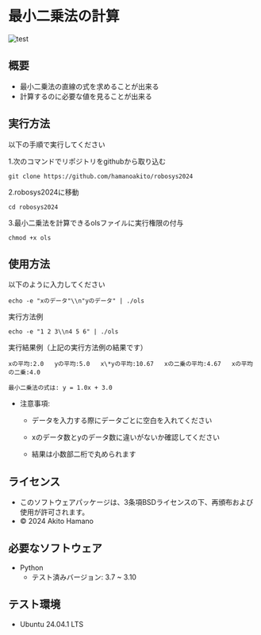 # 最小二乗法の計算
![test](https://github.com/hamanoakito/robosys2024/actions/workflows/test.yml/badge.svg)


## 概要
- 最小二乗法の直線の式を求めることが出来る
- 計算するのに必要な値を見ることが出来る


## 実行方法
以下の手順で実行してください


1.次のコマンドでリポジトリをgithubから取り込む
 ```
 git clone https://github.com/hamanoakito/robosys2024
 ```

2.robosys2024に移動
 ```
 cd robosys2024
 ```

3.最小二乗法を計算できるolsファイルに実行権限の付与
 ```
 chmod +x ols
 ```

## 使用方法
以下のように入力してください
 ```
 echo -e "xのデータ"\\n"yのデータ" | ./ols
 ```


実行方法例
 ```
 echo -e "1 2 3\\n4 5 6" | ./ols
 ```


実行結果例（上記の実行方法例の結果です）
```
xの平均:2.0   yの平均:5.0   x\*yの平均:10.67   xの二乗の平均:4.67   xの平均の二乗:4.0

最小二乗法の式は: y = 1.0x + 3.0
```

- 注意事項:
  - データを入力する際にデータごとに空白を入れてください

  - xのデータ数とyのデータ数に違いがないか確認してください
  
  - 結果は小数部二桁で丸められます


## ライセンス
- このソフトウェアパッケージは、3条項BSDライセンスの下、再頒布および使用が許可されます。
- © 2024 Akito Hamano


## 必要なソフトウェア
- Python 
  - テスト済みバージョン: 3.7 ~ 3.10

## テスト環境
- Ubuntu 24.04.1 LTS
